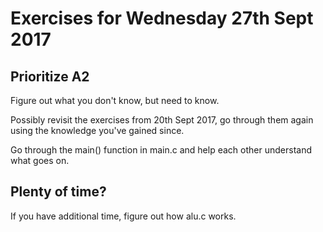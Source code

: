 # Exercises for Wednesday 27th Sept 2017

## Prioritize A2

Figure out what you don't know, but need to know.

Possibly revisit the exercises from 20th Sept 2017,
go through them again using the knowledge you've gained since.

Go through the main() function in main.c and help each other
understand what goes on.


## Plenty of time?

If you have additional time, figure out how alu.c works.
